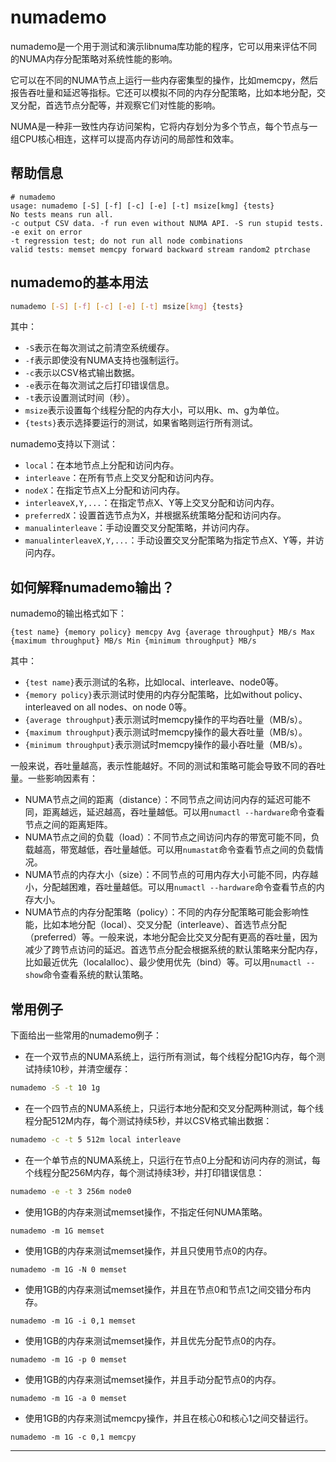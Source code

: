 # numademo


numademo是一个用于测试和演示libnuma库功能的程序，它可以用来评估不同的NUMA内存分配策略对系统性能的影响。

它可以在不同的NUMA节点上运行一些内存密集型的操作，比如memcpy，然后报告吞吐量和延迟等指标。它还可以模拟不同的内存分配策略，比如本地分配，交叉分配，首选节点分配等，并观察它们对性能的影响。

NUMA是一种非一致性内存访问架构，它将内存划分为多个节点，每个节点与一组CPU核心相连，这样可以提高内存访问的局部性和效率。

## 帮助信息

```
# numademo
usage: numademo [-S] [-f] [-c] [-e] [-t] msize[kmg] {tests}
No tests means run all.
-c output CSV data. -f run even without NUMA API. -S run stupid tests. -e exit on error
-t regression test; do not run all node combinations
valid tests: memset memcpy forward backward stream random2 ptrchase
```



## numademo的基本用法

```bash
numademo [-S] [-f] [-c] [-e] [-t] msize[kmg] {tests}
```

其中：

- `-S`表示在每次测试之前清空系统缓存。
- `-f`表示即使没有NUMA支持也强制运行。
- `-c`表示以CSV格式输出数据。
- `-e`表示在每次测试之后打印错误信息。
- `-t`表示设置测试时间（秒）。
- `msize`表示设置每个线程分配的内存大小，可以用k、m、g为单位。
- `{tests}`表示选择要运行的测试，如果省略则运行所有测试。

numademo支持以下测试：

- `local`：在本地节点上分配和访问内存。
- `interleave`：在所有节点上交叉分配和访问内存。
- `nodeX`：在指定节点X上分配和访问内存。
- `interleaveX,Y,...`：在指定节点X、Y等上交叉分配和访问内存。
- `preferredX`：设置首选节点为X，并根据系统策略分配和访问内存。
- `manualinterleave`：手动设置交叉分配策略，并访问内存。
- `manualinterleaveX,Y,...`：手动设置交叉分配策略为指定节点X、Y等，并访问内存。

## 如何解释numademo输出？

numademo的输出格式如下：

```
{test name} {memory policy} memcpy Avg {average throughput} MB/s Max {maximum throughput} MB/s Min {minimum throughput} MB/s
```

其中：

- `{test name}`表示测试的名称，比如local、interleave、node0等。
- `{memory policy}`表示测试时使用的内存分配策略，比如without policy、interleaved on all nodes、on node 0等。
- `{average throughput}`表示测试时memcpy操作的平均吞吐量（MB/s）。
- `{maximum throughput}`表示测试时memcpy操作的最大吞吐量（MB/s）。
- `{minimum throughput}`表示测试时memcpy操作的最小吞吐量（MB/s）。

一般来说，吞吐量越高，表示性能越好。不同的测试和策略可能会导致不同的吞吐量。一些影响因素有：

- NUMA节点之间的距离（distance）：不同节点之间访问内存的延迟可能不同，距离越远，延迟越高，吞吐量越低。可以用`numactl --hardware`命令查看节点之间的距离矩阵。
- NUMA节点之间的负载（load）：不同节点之间访问内存的带宽可能不同，负载越高，带宽越低，吞吐量越低。可以用`numastat`命令查看节点之间的负载情况。
- NUMA节点的内存大小（size）：不同节点的可用内存大小可能不同，内存越小，分配越困难，吞吐量越低。可以用`numactl --hardware`命令查看节点的内存大小。
- NUMA节点的内存分配策略（policy）：不同的内存分配策略可能会影响性能，比如本地分配（local）、交叉分配（interleave）、首选节点分配（preferred）等。一般来说，本地分配会比交叉分配有更高的吞吐量，因为减少了跨节点访问的延迟。首选节点分配会根据系统的默认策略来分配内存，比如最近优先（localalloc）、最少使用优先（bind）等。可以用`numactl --show`命令查看系统的默认策略。

## 常用例子

下面给出一些常用的numademo例子：

- 在一个双节点的NUMA系统上，运行所有测试，每个线程分配1G内存，每个测试持续10秒，并清空缓存：

```bash
numademo -S -t 10 1g
```

- 在一个四节点的NUMA系统上，只运行本地分配和交叉分配两种测试，每个线程分配512M内存，每个测试持续5秒，并以CSV格式输出数据：

```bash
numademo -c -t 5 512m local interleave
```

- 在一个单节点的NUMA系统上，只运行在节点0上分配和访问内存的测试，每个线程分配256M内存，每个测试持续3秒，并打印错误信息：

```bash
numademo -e -t 3 256m node0
```

- 使用1GB的内存来测试memset操作，不指定任何NUMA策略。
```
numademo -m 1G memset
```


- 使用1GB的内存来测试memset操作，并且只使用节点0的内存。
```
numademo -m 1G -N 0 memset
```

- 使用1GB的内存来测试memset操作，并且在节点0和节点1之间交错分布内存。
```
numademo -m 1G -i 0,1 memset
```


- 使用1GB的内存来测试memset操作，并且优先分配节点0的内存。
```
numademo -m 1G -p 0 memset
```

- 使用1GB的内存来测试memset操作，并且手动分配节点0的内存。
```
numademo -m 1G -a 0 memset
```

- 使用1GB的内存来测试memcpy操作，并且在核心0和核心1之间交替运行。
```
numademo -m 1G -c 0,1 memcpy
```
















































---
